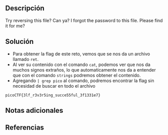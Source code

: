 ## Descripción
Try reversing this file? Can ya? I forgot the password to this file. Please find it for me?

## Solución
- Para obtener la flag de este reto, vemos que se nos da un archivo llamado `ret`.
- Al ver su contenido con el comando `cat`, podemos ver que nos da muchos signos extraños, lo que automaticamente nos da a entender que con el comando `strings` podremos obtener el contenido.
- Agregando `| grep pico` al comando, podremos encontrar la flag sin necesidad de buscar en todo el archivo

```bash()
picoCTF{3lf_r3v3r5ing_succe55ful_3f1331e7}
```

## Notas adicionales

## Referencias 
